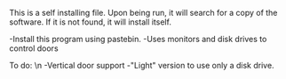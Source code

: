 This is a self installing file. Upon being run, it will search for a copy of the software. If it is not found, it will install itself. 

-Install this program using pastebin. 
-Uses monitors and disk drives to control doors

To do: \n
-Vertical door support
-"Light" version to use only a disk drive.
